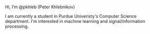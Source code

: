 Hi, I’m @pkhleb (Peter Khlebnikov)

I am currently a student in Purdue Univeristy's Computer Science department.
I'm interested in machine learning and signal/information processing.

<!---
pkhleb/pkhleb is a ✨ special ✨ repository because its `README.md` (this file) appears on your GitHub profile.
You can click the Preview link to take a look at your changes.
--->
